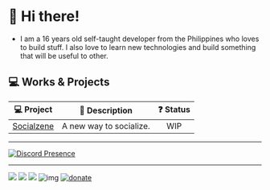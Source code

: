 # 👋 Hi there!
- I am a 16 years old self-taught developer from the Philippines who loves to build stuff.
I also love to learn new technologies and build something that will be useful to other.

## 💻 Works & Projects
|  💻 Project  | 📜 Description | ❓ Status |
|:------------------------------------:|:------------------------:|:---:|
| [Socialzene](https://socialzene.xyz) | A new way to socialize.  | WIP |

---

[![Discord Presence](https://lanyard.cnrad.dev/api/1028961609785278464)](https://discord.com/users/1028961609785278464)

---

<a href="https://mastodon.social/@rhylso"><img src="https://img.shields.io/badge/mastodon-blue?style=for-the-badge" /></a>
<a href="https://twitter.com/rhylso"><img src="https://img.shields.io/badge/twitter-blue?style=for-the-badge" /></a>
<a href="https://rhylso.is-a.dev"><img src="https://img.shields.io/badge/website-blue?style=for-the-badge" /></a>
![img](https://komarev.com/ghpvc/?username=rhylso&style=for-the-badge)
[![donate](https://liberapay.com/assets/widgets/donate.svg)](https://liberapay.com/rhylso/donate)
